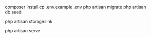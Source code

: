 composer install
cp .env.example .env
php artisan migrate
php artisan db:seed

php artisan storage:link

php artisan serve
